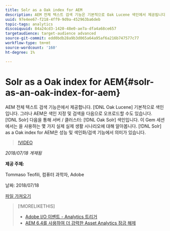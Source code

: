```yaml
---
title: Solr as a Oak index for AEM
description: AEM 전체 텍스트 검색 기능은 기본적으로 Oak Lucene 색인에서 제공됩니다. 그러나 AEM은 Oak Solr 색인을 통해 색인화 및 검색을 Solr 서버/클러스터로 오프로드할 수도 있습니다. 이 Gem 세션에서는 AEM용 Oak 색인으로 Solr을 사용하는 것이 성능 및 색인 지정/검색 기능 측면에서 유용한 몇 가지 실제 시나리오에 대해 알아봅니다.
uuid: 97e4ee67-f218-4ff9-9d9a-452963ba6deb
topic-tags: analytics
discoiquuid: 84a24cd3-1420-48e0-ae7a-dfa4a68ce657
targetaudience: target-audience advanced
source-git-commit: edd0bdb28a9b3d065a64a95af6a216b747577c77
workflow-type: tm+mt
source-wordcount: '160'
ht-degree: 1%

---
```


# Solr as a Oak index for AEM{#solr-as-an-oak-index-for-aem}

AEM 전체 텍스트 검색 기능은에서 제공합니다. [!DNL Oak Lucene] 기본적으로 색인입니다. 그러나 AEM은 색인 지정 및 검색을 다음으로 오프로드할 수도 있습니다. [!DNL Solr] 다음을 통해 서버 / 클러스터: [!DNL Oak Solr] 색인입니다. 이 Gem 세션에서는 을 사용하는 몇 가지 실제 실제 생활 시나리오에 대해 알아봅니다. [!DNL Solr] as a Oak index for AEM은 성능 및 색인화/검색 기능에서 의미가 있습니다.

>[!VIDEO](https://video.tv.adobe.com/v/23023/?quality=9)

*2018/07/18 게재됨*

**제공 주체:**

Tommaso Teofili, 컴퓨터 과학자, Adobe

날짜: 2018/07/18

[파일 가져오기](assets/aem-gems-solr-oakaem-071818.pdf)

<!--
[Get back to the Overview](https://helpx.adobe.com/experience-manager/kt/eseminars/gems/aem-index.html)
-->

>[!MORELIKETHIS]
>
>* [Adobe I/O 이벤트 - Analytics 트리거](aem-analytics-triggers.md)
>* [AEM 6.4를 사용하여 더 강력한 Asset Analytics 잠금 해제](https://helpx.adobe.com/experience-manager/kt/eseminars/experience-insider/exp-asset-analytics-64.html)


<!-- wrong link, needs to be replaced. removed for now:
>* [Getting the most out of digital interactions with AEM and Analytics](https://helpx.adobe.com/experience-manager/kt/eseminars/ask-the-expert/aem-getting-the-most-out-of-digital-interactions-with-aem-and-analytics.html) 
-->
